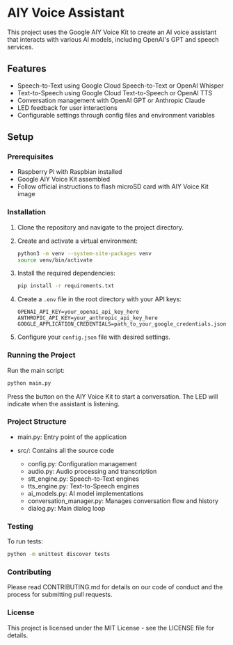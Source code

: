 # AIY Voice Assistant

This project uses the Google AIY Voice Kit to create an AI voice assistant that interacts with various AI models, including OpenAI's GPT and speech services.

## Features

- Speech-to-Text using Google Cloud Speech-to-Text or OpenAI Whisper
- Text-to-Speech using Google Cloud Text-to-Speech or OpenAI TTS
- Conversation management with OpenAI GPT or Anthropic Claude
- LED feedback for user interactions
- Configurable settings through config files and environment variables

## Setup

### Prerequisites

- Raspberry Pi with Raspbian installed
- Google AIY Voice Kit assembled
- Follow official instructions to flash microSD card with AIY Voice Kit image

### Installation

1. Clone the repository and navigate to the project directory.

2. Create and activate a virtual environment:

    ```bash
    python3 -m venv --system-site-packages venv
    source venv/bin/activate
    ```

3. Install the required dependencies:

    ```bash
    pip install -r requirements.txt
    ```

4. Create a `.env` file in the root directory with your API keys:

    ```plaintext
    OPENAI_API_KEY=your_openai_api_key_here
    ANTHROPIC_API_KEY=your_anthropic_api_key_here
    GOOGLE_APPLICATION_CREDENTIALS=path_to_your_google_credentials.json
    ```

5. Configure your `config.json` file with desired settings.

### Running the Project

Run the main script:

```bash
python main.py
```

Press the button on the AIY Voice Kit to start a conversation. The LED will indicate when the assistant is listening.

### Project Structure

* main.py: Entry point of the application
* src/: Contains all the source code

    * config.py: Configuration management
    * audio.py: Audio processing and transcription
    * stt_engine.py: Speech-to-Text engines
    * tts_engine.py: Text-to-Speech engines
    * ai_models.py: AI model implementations
    * conversation_manager.py: Manages conversation flow and history
    * dialog.py: Main dialog loop

### Testing
To run tests:
```bash
python -m unittest discover tests
```

### Contributing
Please read CONTRIBUTING.md for details on our code of conduct and the process for submitting pull requests.

### License
This project is licensed under the MIT License - see the LICENSE file for details.
